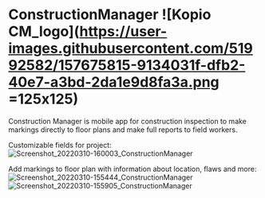 # ConstructionManager ![Kopio CM_logo](https://user-images.githubusercontent.com/51992582/157675815-9134031f-dfb2-40e7-a3bd-2da1e9d8fa3a.png =125x125)

Construction Manager is mobile app for construction inspection to make markings directly to floor plans and make full reports to field workers.

Customizable fields for project:
![Screenshot_20220310-160003_ConstructionManager](https://user-images.githubusercontent.com/51992582/157682145-ff029ef2-74b5-44fa-8e06-66d385f8188b.jpg)

Add markings to floor plan with information about location, flaws and more:
![Screenshot_20220310-155444_ConstructionManager](https://user-images.githubusercontent.com/51992582/157682298-5132d80f-6ee4-40e3-98cc-bdbb1e559ef9.jpg)
![Screenshot_20220310-155905_ConstructionManager](https://user-images.githubusercontent.com/51992582/157682309-01daf995-e040-44f7-bbc9-adf5a0dc7ea9.jpg)

